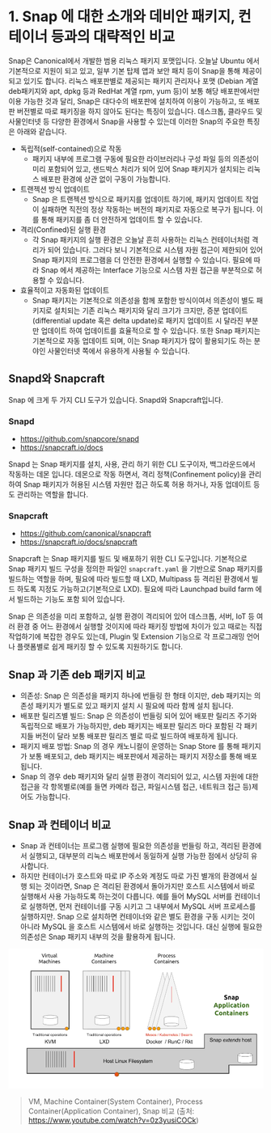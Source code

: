 # 1. Snap 에 대한 소개와 데비안 패키지, 컨테이너 등과의 대략적인 비교

Snap은 Canonical에서 개발한 범용 리눅스 패키지 포맷입니다. 오늘날 Ubuntu 에서 기본적으로 지원이 되고 있고, 일부 기본 탑제 앱과 보안 패치 등이 Snap을 통해 제공이 되고 있기도 합니다.
리눅스 배포판별로 제공되는 패키지 관리자나 포맷 (Debian 계열 deb패키지와 apt, dpkg 등과 RedHat 계열 rpm, yum 등)이 보통 해당 배포판에서만 이용 가능한 것과 달리, Snap은 대다수의 배포판에 설치하여 이용이 가능하고, 또 배포판 버전별로 따로 패키징을 하지 않아도 된다는 특징이 있습니다. 데스크톱, 클라우드 및 사물인터넷 등 다양한 환경에서 Snap을 사용할 수 있는데 이러한 Snap의 주요한 특징은 아래와 같습니다.

- 독립적(self-contained)으로 작동
    - 패키지 내부에 프로그램 구동에 필요한 라이브러리나 구성 파일 등의 의존성이 미리 포함되어 있고, 샌드박스 처리가 되어 있어 Snap 패키지가 설치되는 리눅스 배포판 환경에 상관 없이 구동이 가능합니다.
- 트랜젝션 방식 업데이트
    - Snap 은 트랜젝션 방식으로 패키지를 업데이트 하기에, 패키지 업데이트 작업이 실패하면 직전의 정상 작동하는 버전의 패키지로 자동으로 복구가 됩니다. 이를 통해 패키지를 좀 더 안전하게 업데이트 할 수 있습니다.
- 격리(Confined)된 실행 환경 
    - 각 Snap 패키지의 실행 환경은 오늘날 흔히 사용하는 리눅스 컨테이너처럼 격리가 되어 있습니다. 그러다 보니 기본적으로 시스템 자원 접근이 제한되어 있어 Snap 패키지의 프로그램을 더 안전한 환경에서 실행할 수 있습니다. 필요에 따라 Snap 에서 제공하는 Interface 기능으로 시스템 자원 접근을 부분적으로 허용할 수 있습니다. 
- 효율적이고 자동화된 업데이트
    - Snap 패키지는 기본적으로 의존성을 함께 포함한 방식이여서 의존성이 별도 패키지로 설치되는 기존 리눅스 패키지와 달리 크기가 크지만, 증분 업데이트(differential update 혹은 delta update)로 패키지 업데이트 시 달라진 부분만 업데이트 하여 업데이트를 효율적으로 할 수 있습니다. 또한 Snap 패키지는 기본적으로 자동 업데이트 되며, 이는 Snap 패키지가 많이 활용되기도 하는 분야인 사물인터넷 쪽에서 유용하게 사용될 수 있습니다.

## Snapd와 Snapcraft
Snap 에 크게 두 가지 CLI 도구가 있습니다. Snapd와 Snapcraft입니다.

### Snapd

- https://github.com/snapcore/snapd
- https://snapcraft.io/docs

Snapd 는 Snap 패키지를 설치, 사용, 관리 하기 위한 CLI 도구이자, 백그라운드에서 작동하는 데몬 입니다. 데몬으로 작동 하면서, 격리 정책(Confinement policy)을 관리하여 Snap 패키지가 허용된 시스템 자원만 접근 하도록 허용 하거나, 자동 업데이트 등도 관리하는 역할을 합니다.

### Snapcraft

- https://github.com/canonical/snapcraft
- https://snapcraft.io/docs/snapcraft

Snapcraft 는 Snap 패키지를 빌드 및 배포하기 위한 CLI 도구입니다. 기본적으로 Snap 패키지 빌드 구성을 정의한 파일인 `snapcraft.yaml` 을 기반으로 Snap 패키지를 빌드하는 역할을 하며, 필요에 따라 빌드할 때 LXD, Multipass 등 격리된 환경에서 빌드 하도록 지정도 가능하고(기본적으로 LXD). 필요에 따라 Launchpad build farm 에서 빌드하는 기능도 포함 되어 있습니다.

Snap 은 의존성을 미리 포함하고, 실행 환경이 격리되어 있어 데스크톱, 서버, IoT 등 여러 환경 중 어느 환경에서 실행할 것이지에 따라 패키징 방법에 차이가 있고 때로는 직접 작업하기에 복잡한 경우도 있는데, Plugin 및 Extension 기능으로 각 프로그래밍 언어나 플랫폼별로 쉽게 패키징 할 수 있도록 지원하기도 합니다.

## Snap 과 기존 deb 패키지 비교

- 의존성: Snap 은 의존성을 패키지 하나에 번들링 한 형태 이지만, deb 패키지는 의존성 패키지가 별도로 있고 패키지 설치 시 필요에 따라 함께 설치 됩니다.
- 배포판 릴리즈별 빌드: Snap 은 의존성이 번들링 되어 있어 배포판 릴리즈 주기와 독립적으로 배포가 가능하지만, deb 패키지는 배포판 릴리즈 마다 포함된 각 패키지들 버전이 달라 보통 배포판 릴리즈 별로 따로 빌드하여 배포하게 됩니다.
- 패키지 배포 방법: Snap 의 경우 캐노니컬이 운영하는 Snap Store 를 통해 패키지가 보통 배포되고, deb 패키지는 배포판에서 제공하는 패키지 저장소를 통해 배포 됩니다.
- Snap 의 경우 deb 패키지와 달리 실행 환경이 격리되어 있고, 시스템 자원에 대한 접근을 각 항목별로(예를 들면 카메라 접근, 파일시스템 접근, 네트워크 접근 등)제어도 가능합니다.


## Snap 과 컨테이너 비교

- Snap 과 컨테이너는 프로그램 실행에 필요한 의존성을 번들링 하고, 격리된 환경에서 실행되고, 대부분의 리눅스 배포판에서 동일하게 실행 가능한 점에서 상당히 유사합니다.
- 하지만 컨테이너가 호스트와 따로 IP 주소와 계정도 따로 가진 별개의 환경에서 실행 되는 것이라면, Snap 은 격리된 환경에서 돌아가지만 호스트 시스템에서 바로 실행해서 사용 가능하도록 하는것이 다릅니다. 예를 들어 MySQL 서버를 컨테이너로 실행하면, 먼저 컨테이너를 구동 시키고 그 내부에서 MySQL 서버 프로세스를 실행하지만. Snap 으로 설치하면 컨테이너와 같은 별도 환경을 구동 시키는 것이 아니라 MySQL 을 호스트 시스템에서 바로 실행하는 것입니다. 대신 실행에 필요한 의존성은 Snap 패키지 내부의 것을 활용하게 됩니다.

![](./snap-and-container.png)
> VM, Machine Container(System Container), Process Container(Application Container), Snap 비교 (출처: https://www.youtube.com/watch?v=0z3yusiCOCk)